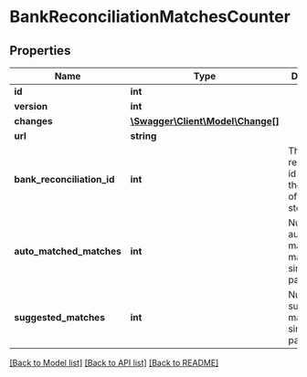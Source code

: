 # BankReconciliationMatchesCounter

## Properties
Name | Type | Description | Notes
------------ | ------------- | ------------- | -------------
**id** | **int** |  | [optional] 
**version** | **int** |  | [optional] 
**changes** | [**\Swagger\Client\Model\Change[]**](Change.md) |  | [optional] 
**url** | **string** |  | [optional] 
**bank_reconciliation_id** | **int** | The reconciliation id for which the number of matches is stored. | [optional] 
**auto_matched_matches** | **int** | Number of auto-matched matches since last page access. | [optional] 
**suggested_matches** | **int** | Number of suggested matches since last page access. | [optional] 

[[Back to Model list]](../README.md#documentation-for-models) [[Back to API list]](../README.md#documentation-for-api-endpoints) [[Back to README]](../README.md)


